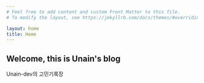 ```yaml
---
# Feel free to add content and custom Front Matter to this file.
# To modify the layout, see https://jekyllrb.com/docs/themes/#overriding-theme-defaults

layout: home
title: Home
---
```


## Welcome, this is Unain's blog

Unain-dev의 고민기록장

<!-- ```
this is code block
``` -->
